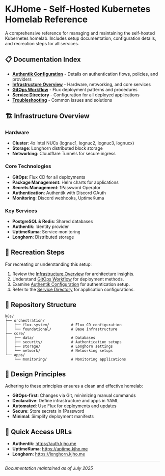 # KJHome - Self-Hosted Kubernetes Homelab Reference

A comprehensive reference for managing and maintaining the self-hosted Kubernetes homelab. Includes setup documentation, configuration details, and recreation steps for all services.

## 📋 Documentation Index

- [**Authentik Configuration**](Authentik-Configuration) - Details on authentication flows, policies, and providers
- [**Infrastructure Overview**](Infrastructure-Overview) - Hardware, networking, and core services
- [**GitOps Workflow**](GitOps-Workflow) - Flux deployment patterns and procedures
- [**Service Directory**](Service-Directory) - Configuration for all deployed applications
- [**Troubleshooting**](Troubleshooting) - Common issues and solutions

## 🏗️ Infrastructure Overview

### Hardware
- **Cluster**: 4x Intel NUCs (lognuc1, lognuc2, lognuc3, lognucx)
- **Storage**: Longhorn distributed block storage
- **Networking**: Cloudflare Tunnels for secure ingress

### Core Technologies
- **GitOps**: Flux CD for all deployments
- **Package Management**: Helm charts for applications
- **Secrets Management**: 1Password Operator
- **Authentication**: Authentik with Discord OAuth
- **Monitoring**: Discord webhooks, UptimeKuma

### Key Services
- **PostgreSQL & Redis**: Shared databases
- **Authentik**: Identity provider
- **UptimeKuma**: Service monitoring
- **Longhorn**: Distributed storage

## 🚀 Recreation Steps

For recreating or understanding this setup:

1. Review the [Infrastructure Overview](Infrastructure-Overview) for architecture insights.
2. Understand [GitOps Workflow](GitOps-Workflow) for deployment methods.
3. Examine [Authentik Configuration](Authentik-Configuration) for authentication setup.
4. Refer to the [Service Directory](Service-Directory) for application configurations.

## 📁 Repository Structure

```
k8s/
├── orchestration/
│   ├── flux-system/          # Flux CD configuration
│   └── foundational/         # Base infrastructure
├── core/
│   ├── data/                 # Databases
│   ├── security/             # Authentication setups
│   ├── storage/              # Longhorn settings
│   └── network/              # Networking setups
└── apps/
    └── monitoring/           # Monitoring applications
```

## 🎯 Design Principles

Adhering to these principles ensures a clean and effective homelab:

- **GitOps-first**: Changes via Git, minimizing manual commands
- **Declarative**: Define infrastructure and apps in YAML
- **Automated**: Use Flux for deployments and updates
- **Secure**: Store secrets in 1Password
- **Minimal**: Simplify deployment manifests

## 🔗 Quick Access URLs

- **Authentik**: https://auth.kjho.me
- **UptimeKuma**: https://uptime.kjho.me
- **Longhorn**: https://longhorn.kjho.me

---

*Documentation maintained as of July 2025*
